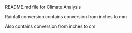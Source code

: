 README.md file for Climate Analysis

Rainfall conversion contains conversion from inches to mm

Also contains conversion from inches to cm
